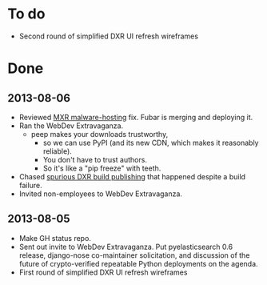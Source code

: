 To do
=====

* Second round of simplified DXR UI refresh wireframes


Done
====

2013-08-06
----------

* Reviewed [MXR malware-hosting](https://bugzilla.mozilla.org/show_bug.cgi?id=628033>) fix. Fubar is merging and deploying it.
* Ran the WebDev Extravaganza.
    * peep makes your downloads trustworthy,
        * so we can use PyPI (and its new CDN, which makes it reasonably reliable).
        * You don't have to trust authors.
        * So it's like a "pip freeze" with teeth.
* Chased [spurious DXR build publishing](https://bugzilla.mozilla.org/show_bug.cgi?id=886463) that happened despite a build failure.
* Invited non-employees to WebDev Extravaganza.

2013-08-05
----------

* Make GH status repo.
* Sent out invite to WebDev Extravaganza. Put pyelasticsearch 0.6 release, django-nose co-maintainer solicitation, and discussion of the future of crypto-verified repeatable Python deployments on the agenda.
* First round of simplified DXR UI refresh wireframes
